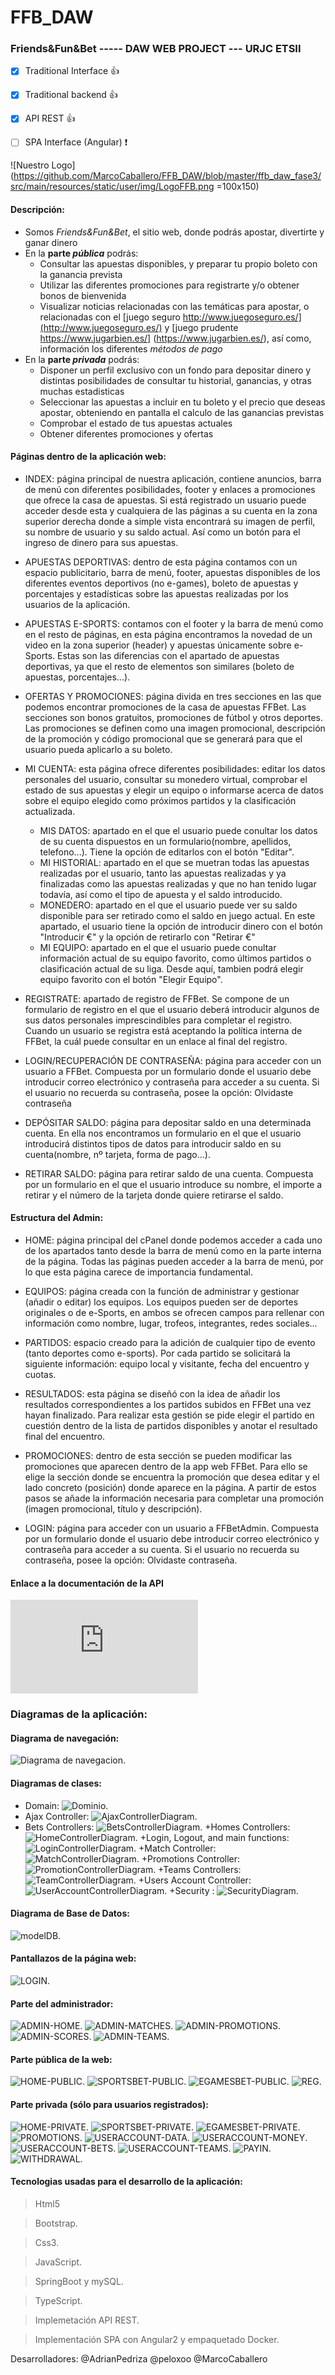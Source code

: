 # FFB_DAW
### Friends&amp;Fun&amp;Bet ----- DAW WEB PROJECT --- URJC ETSII


- [x] Traditional Interface :+1:
- [x] Traditional backend :+1:
- [x] API REST  :+1:
- [ ] SPA Interface (Angular) :exclamation:


![Nuestro Logo](https://github.com/MarcoCaballero/FFB_DAW/blob/master/ffb_daw_fase3/src/main/resources/static/user/img/LogoFFB.png =100x150)


#### Descripción: 

+ Somos _Friends&Fun&Bet_, el sitio web, donde podrás apostar, divertirte y ganar dinero 
+ En la **parte _pública_** podrás:
    - Consultar las apuestas disponibles, y preparar tu propio boleto con la ganancia prevista
    - Utilizar las diferentes promociones para registrarte y/o obtener bonos de bienvenida
    - Visualizar noticias relacionadas con las temáticas para apostar, o relacionadas con el [juego seguro http://www.juegoseguro.es/](http://www.juegoseguro.es/) y [juego prudente https://www.jugarbien.es/] (https://www.jugarbien.es/), así como, información los diferentes *métodos de pago* 
+ En la **parte _privada_** podrás:
    - Disponer un perfil exclusivo con un fondo para depositar dinero y distintas posibilidades de consultar tu historial, ganancias, y otras muchas estadisticas
    - Seleccionar las apuestas a incluir en tu boleto y el precio que deseas apostar, obteniendo en pantalla el calculo de las ganancias previstas
    - Comprobar el estado de tus apuestas actuales
    - Obtener diferentes promociones y ofertas
    
    
    
#### Páginas dentro de la aplicación web:


+ INDEX: página principal de nuestra aplicación, contiene anuncios, barra de menú con diferentes posibilidades, footer y enlaces a promociones que ofrece la casa de apuestas. Si está registrado un usuario puede acceder desde esta y cualquiera de las páginas a su cuenta en la zona superior derecha donde a simple vista encontrará su imagen de perfil, su nombre de usuario y su saldo actual. Así como un botón para el ingreso de dinero para sus apuestas.


+ APUESTAS DEPORTIVAS: dentro de esta página contamos con un espacio publicitario, barra de menú, footer, apuestas disponibles de los diferentes eventos deportivos (no e-games), boleto de apuestas y porcentajes y estadísticas sobre las apuestas realizadas por los usuarios de la aplicación.


+ APUESTAS E-SPORTS: contamos con el footer y la barra de menú como en el resto de páginas, en esta página encontramos la novedad de un video en la zona superior (header) y apuestas únicamente sobre e-Sports. Estas son las diferencias con el apartado de apuestas  deportivas, ya que el resto de elementos son similares (boleto de apuestas, porcentajes...).

+ OFERTAS Y PROMOCIONES: página divida en tres secciones en las que podemos encontrar promociones de la casa de apuestas FFBet. Las secciones son bonos gratuitos, promociones de fútbol y otros deportes. Las promociones se definen como una imagen promocional, descripción de la promoción y código promocional que se generará para que el usuario pueda aplicarlo a su boleto.


+ MI CUENTA: esta página ofrece diferentes posibilidades: editar los datos personales del usuario, consultar su monedero virtual, comprobar el estado de sus apuestas y elegir un equipo o informarse acerca de datos sobre el equipo elegido como próximos partidos y la clasificación actualizada.
    - MIS DATOS: apartado en el que el usuario puede conultar los datos de su cuenta dispuestos en un formulario(nombre, apellidos, telefono...). Tiene la opción de editarlos con el botón "Editar".
    - MI HISTORIAL: apartado en el que se muetran todas las apuestas realizadas por el usuario, tanto las apuestas realizadas y ya finalizadas como las apuestas realizadas y que no han tenido lugar todavía, así como el tipo de apuesta y el saldo introducido.
    - MONEDERO: apartado en el que el usuario puede ver su saldo disponible para ser retirado como el saldo en juego actual. En este apartado, el usuario tiene la opción de introducir dinero con el botón "Introducir €" y la opción de retirarlo con "Retirar €"
    - MI EQUIPO: apartado en el que el usuario puede conultar información actual de su equipo favorito, como últimos partidos o clasificación actual de su liga. Desde aquí, tambien podrá elegir equipo favorito con el botón "Elegir Equipo".

 
+ REGISTRATE: apartado de registro de FFBet. Se compone de un formulario de registro en el que el usuario deberá introducir algunos de sus datos personales imprescindibles para completar el registro. Cuando un usuario se registra está aceptando la política interna de FFBet, la cuál puede consultar en un enlace al final del registro.

+ LOGIN/RECUPERACIÓN DE CONTRASEÑA: página para acceder con un usuario a FFBet. Compuesta por un formulario donde el usuario debe introducir correo electrónico y contraseña para acceder a su cuenta. Si el usuario no recuerda su contraseña, posee la opción: Olvidaste contraseña

+ DEPÓSITAR SALDO: página para depositar saldo en una determinada cuenta. En ella nos encontramos un formulario en el que el usuario introducirá distintos tipos de datos para introducir saldo en su cuenta(nombre, nº tarjeta, forma de pago...).

+ RETIRAR SALDO: página para retirar saldo de una cuenta. Compuesta por un formulario en el que el usuario introduce su nombre, el importe a retirar y el número de la tarjeta donde quiere retirarse el saldo.




#### Estructura del Admin:


+ HOME: página principal del cPanel donde podemos acceder a cada uno de los apartados tanto desde la barra de menú como en la parte interna de la página. Todas las páginas pueden acceder a la barra de menú, por lo que esta página carece de importancia fundamental.


+ EQUIPOS: página creada con la función de administrar y gestionar (añadir o editar) los equipos. Los equipos pueden ser de deportes originales o de e-Sports, en ambos se ofrecen campos para rellenar con información como nombre, lugar, trofeos, integrantes, redes sociales...


+ PARTIDOS: espacio creado para la adición de cualquier tipo de evento (tanto deportes como e-sports). Por cada partido se solicitará la siguiente información: equipo local y visitante, fecha del encuentro y cuotas.


+ RESULTADOS: esta página se diseñó con la idea de añadir los resultados correspondientes a los partidos subidos en FFBet una vez hayan finalizado. Para realizar esta gestión se pide elegir el partido en cuestión dentro de la lista de partidos disponibles y anotar el resultado final del encuentro.


+ PROMOCIONES: dentro de esta sección se pueden modificar las promociones que aparecen dentro de la app web FFBet. Para ello se elige la sección donde se encuentra la promoción que desea editar y el lado concreto (posición) donde aparece en la página. A partir de estos pasos se añade la información necesaria para completar una promoción (imagen promocional, título y descripción).

+ LOGIN: página para acceder con un usuario a FFBetAdmin. Compuesta por un formulario donde el usuario debe introducir correo electrónico y contraseña para acceder a su cuenta. Si el usuario no recuerda su contraseña, posee la opción: Olvidaste contraseña.

#### Enlace a la documentación de la API
![API-documentation](https://github.com/MarcoCaballero/FFB_DAW/blob/develop/API.md)

### Diagramas de la aplicación:
#### Diagrama de navegación:
![Diagrama de navegacion](https://github.com/MarcoCaballero/FFB_DAW/blob/master/Material%20adicional/Diagrama%20de%20navegaci%C3%B3n/Diagrama%20de%20Navegacion.png).
#### Diagramas de clases:

+ Domain:
![Dominio](https://raw.githubusercontent.com/MarcoCaballero/FFB_DAW/develop/Material%20adicional/Diagramas%20de%20clases/DomainDiagram.png).
+ Ajax Controller:
![AjaxControllerDiagram](https://github.com/MarcoCaballero/FFB_DAW/blob/master/Material%20adicional/Diagramas%20de%20clases/AjaxControllerDiagram.png).
+ Bets Controllers:
![BetsControllerDiagram](https://github.com/MarcoCaballero/FFB_DAW/blob/master/Material%20adicional/Diagramas%20de%20clases/BetsControllerDiagram.png).
+Homes Controllers:
![HomeControllerDiagram](https://github.com/MarcoCaballero/FFB_DAW/blob/master/Material%20adicional/Diagramas%20de%20clases/HomeControllerDiagram.png).
+Login, Logout, and main functions:
![LoginControllerDiagram](https://github.com/MarcoCaballero/FFB_DAW/blob/master/Material%20adicional/Diagramas%20de%20clases/LoginControllerDiagram.jpg).
+Match Controller:
![MatchControllerDiagram](https://github.com/MarcoCaballero/FFB_DAW/blob/master/Material%20adicional/Diagramas%20de%20clases/MatchControllerDiagram.jpg).
+Promotions Controller:
![PromotionControllerDiagram](https://github.com/MarcoCaballero/FFB_DAW/blob/master/Material%20adicional/Diagramas%20de%20clases/PromotionControllerDiagram.jpg).
+Teams Controllers:
![TeamControllerDiagram](https://github.com/MarcoCaballero/FFB_DAW/blob/master/Material%20adicional/Diagramas%20de%20clases/TeamControllerDiagram.jpg).
+Users Account Controller:
![UserAccountControllerDiagram](https://github.com/MarcoCaballero/FFB_DAW/blob/master/Material%20adicional/Diagramas%20de%20clases/UserAccountControllerDiagram.png).
+Security :
![SecurityDiagram](https://github.com/MarcoCaballero/FFB_DAW/blob/master/Material%20adicional/Diagramas%20de%20clases/SecurityDiagram.png).

#### Diagrama de Base de Datos:
![modelDB](https://github.com/MarcoCaballero/FFB_DAW/blob/master/Material%20adicional/Diagrama%20de%20base%20de%20datos/modelDB.png).

#### Pantallazos de la página web:
![LOGIN](https://github.com/MarcoCaballero/FFB_DAW/blob/master/Material%20adicional/Pantallazos/LOGIN.png).

#### Parte del administrador:
![ADMIN-HOME](https://github.com/MarcoCaballero/FFB_DAW/blob/master/Material%20adicional/Pantallazos/ADMIN%20-%20HOME.jpg).
![ADMIN-MATCHES](https://github.com/MarcoCaballero/FFB_DAW/blob/master/Material%20adicional/Pantallazos/ADMIN%20-%20MATCHES.jpg).
![ADMIN-PROMOTIONS](https://github.com/MarcoCaballero/FFB_DAW/blob/master/Material%20adicional/Pantallazos/ADMIN%20-%20PROMOTIONS.jpg).
![ADMIN-SCORES](https://github.com/MarcoCaballero/FFB_DAW/blob/master/Material%20adicional/Pantallazos/ADMIN%20-%20SCORES.jpg).
![ADMIN-TEAMS](https://github.com/MarcoCaballero/FFB_DAW/blob/master/Material%20adicional/Pantallazos/ADMIN%20-%20TEAMS.jpg).

#### Parte pública de la web:
![HOME-PUBLIC](https://github.com/MarcoCaballero/FFB_DAW/blob/master/Material%20adicional/Pantallazos/HOME%20-%20PUBLIC.png).
![SPORTSBET-PUBLIC](https://github.com/MarcoCaballero/FFB_DAW/blob/master/Material%20adicional/Pantallazos/SPORTS%20BET%20-%20PUBLIC.png).
![EGAMESBET-PUBLIC](https://github.com/MarcoCaballero/FFB_DAW/blob/master/Material%20adicional/Pantallazos/EGAMES%20BET-%20PUBLIC.png).
![REG](https://github.com/MarcoCaballero/FFB_DAW/blob/master/Material%20adicional/Pantallazos/REG.png).

#### Parte privada (sólo para usuarios registrados):
![HOME-PRIVATE](https://github.com/MarcoCaballero/FFB_DAW/blob/master/Material%20adicional/Pantallazos/HOME-%20PRIVATE.png).
![SPORTSBET-PRIVATE](https://github.com/MarcoCaballero/FFB_DAW/blob/master/Material%20adicional/Pantallazos/SPORTS%20BET%20-%20PRIVATE.png).
![EGAMESBET-PRIVATE](https://github.com/MarcoCaballero/FFB_DAW/blob/master/Material%20adicional/Pantallazos/EGAMES%20BET%20-%20PRIVATE.png).
![PROMOTIONS](https://github.com/MarcoCaballero/FFB_DAW/blob/master/Material%20adicional/Pantallazos/PROMOTIONS.png).
![USERACCOUNT-DATA](https://github.com/MarcoCaballero/FFB_DAW/blob/master/Material%20adicional/Pantallazos/USER%20ACCOUNT%20-%20DATA.png).
![USERACCOUNT-MONEY](https://github.com/MarcoCaballero/FFB_DAW/blob/master/Material%20adicional/Pantallazos/USER%20ACCOUNT%20-%20MONEY.png).
![USERACCOUNT-BETS](https://github.com/MarcoCaballero/FFB_DAW/blob/master/Material%20adicional/Pantallazos/USER%20ACCOUNT%20-%20BETS.png).
![USERACCOUNT-TEAMS](https://github.com/MarcoCaballero/FFB_DAW/blob/master/Material%20adicional/Pantallazos/USER%20ACCOUNT%20-%20MY%20TEAMS.png).
![PAYIN](https://github.com/MarcoCaballero/FFB_DAW/blob/master/Material%20adicional/Pantallazos/PAY%20IN.png).
![WITHDRAWAL](https://github.com/MarcoCaballero/FFB_DAW/blob/master/Material%20adicional/Pantallazos/WITHDRAWAL.png).

    
#### Tecnologias usadas para el desarrollo de la aplicación:
    
>Html5

>Bootstrap.

>Css3.

>JavaScript.

>SpringBoot y mySQL.

>TypeScript.

>Implemetación API REST.

>Implementación SPA con Angular2 y empaquetado Docker.
       

Desarrolladores:
@AdrianPedriza
@peloxoo
@MarcoCaballero

